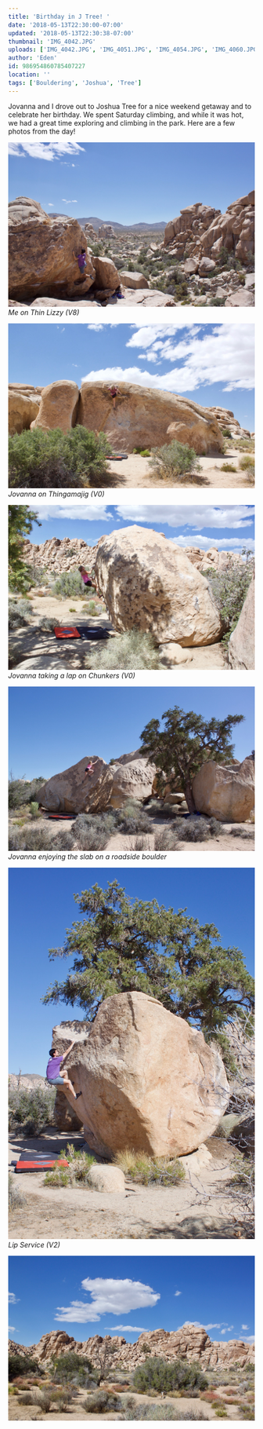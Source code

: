 ```yaml
---
title: 'Birthday in J Tree! '
date: '2018-05-13T22:30:00-07:00'
updated: '2018-05-13T22:30:38-07:00'
thumbnail: 'IMG_4042.JPG'
uploads: ['IMG_4042.JPG', 'IMG_4051.JPG', 'IMG_4054.JPG', 'IMG_4060.JPG', 'IMG_4076.JPG', 'IMG_4078.JPG']
author: 'Eden'
id: 986954860785407227
location: ''
tags: ['Bouldering', 'Joshua', 'Tree']
---
```


Jovanna and I drove out to Joshua Tree for a nice weekend getaway and to celebrate her birthday. We spent Saturday climbing, and while it was hot, we had a great time exploring and climbing in the park. Here are a few photos from the day!

![Me on Thin Lizzy (V8)](uploads/IMG_4042.JPG)*Me on Thin Lizzy (V8)*

![Jovanna on Thingamajig (V0)](uploads/IMG_4051.JPG)*Jovanna on Thingamajig (V0)*

![Jovanna taking a lap on Chunkers (V0)](uploads/IMG_4054.JPG)*Jovanna taking a lap on Chunkers (V0)*

![Jovanna enjoying the slab on a roadside boulder](uploads/IMG_4060.JPG)*Jovanna enjoying the slab on a roadside boulder*

![Lip Service (V2)](uploads/IMG_4076.JPG)*Lip Service (V2)*

![image alt](uploads/IMG_4078.JPG)
